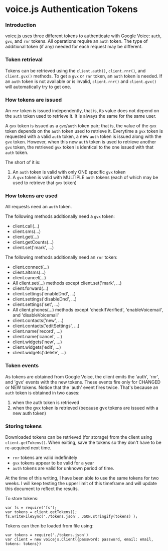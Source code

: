 voice.js Authentication Tokens
==============================

### Introduction
voice.js uses three different tokens to authenticate with Google Voice: `auth`, `gvx`, and `rnr` tokens. All operations require an `auth` token. The type of additional token (if any) needed for each request may be different.

### Token retrieval
Tokens can be retrieved using the `client.auth()`, `client.rnr()`, and `client.gvx()` methods. To get a `gvx` or `rnr` token, an `auth` token is needed. If an `auth` token is not available or is invalid, `client.rnr()` and `client.gvx()` will automatically try to get one.

### How tokens are issued
An `rnr` token is issued independently, that is, its value does not depend on the `auth` token used to retrieve it. It is always the same for the same user.

A `gvx` token is issued as a `gvx`/`auth` token pair; that is, the value of the `gvx` token depends on the `auth` token used to retrieve it. Everytime a `gvx` token is requested with a valid `auth` token, a new `auth` token is issued along with the `gvx` token. However, when this new `auth` token is used to retrieve another `gvx` token, the retrieved `gvx` token is identical to the one issued with that `auth` token. 

The short of it is:

 1. An `auth` token is valid with only ONE specific `gvx` token
 2. A `gvx` token is valid with MULTIPLE `auth` tokens (each of which may be used to retrieve that `gvx` token)

### How tokens are used
All requests need an `auth` token.

The following methods additionally need a `gvx` token:

* client.call(...)
* client.sms(...)
* client.get(...)
* client.getCounts(...)
* client.set('mark', ...)

The following methods additionally need an `rnr` token:

* client.connect(...)
* client.altsms(...)
* client.cancel(...)
* All client.set(...) methods except client.set('mark', ...)
* client.forward(...)
* client.settings('enableDnd', ...)
* client.settings('disableDnd', ...)
* client.settings('set', ...)
* All client.phones(...) methods except 'checkIfVerified', 'enableVoicemail', and 'disableVoicemail'
* client.contacts('new', ...)
* client.contacts('editSettings', ...)
* client.name('record', ...)
* client.name('cancel', ...)
* client.widgets('new', ...)
* client.widgets('edit', ...)
* client.widgets('delete', ...)


### Token events
As tokens are obtained from Google Voice, the client emits the 'auth', 'rnr', and 'gvx' events with the new tokens. These events fire only for CHANGED or NEW tokens.
Notice that the 'auth' event fires twice. That's because an `auth` token is obtained in two cases:

1. when the auth token is retrieved
2. when the gvx token is retrieved (because gvx tokens are issued with a new auth token)


### Storing tokens
Downloaded tokens can be retrieved (for storage) from the client using `client.getTokens()`. When exiting, save the tokens so they don't have to be re-acquired next time.

* `rnr` tokens are valid indefinitely 
* `gvx` tokens appear to be valid for a year
* `auth` tokens are valid for unknown period of time. 

At the time of this writing, I have been able to use the same tokens for two weeks. I will keep testing the upper limit of this timeframe and will update this document to reflect the results.

To store tokens:

    var fs = require('fs');
    var tokens = client.getTokens();
    fs.writeFileSync('./tokens.json', JSON.stringify(tokens) );


Tokens can then be loaded from file using:

    var tokens = require('./tokens.json')
	var client = new voicejs.Client({password: password, email: email, tokens: tokens})
